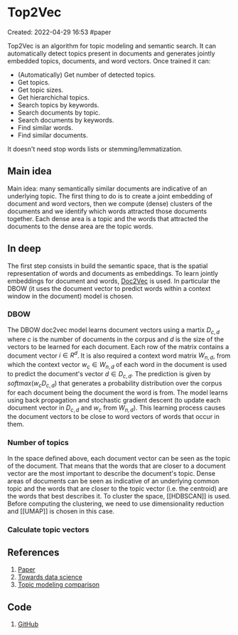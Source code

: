 # Top2Vec
Created: 2022-04-29 16:53
#paper

Top2Vec is an algorithm for topic modeling and semantic search. It can automatically detect topics present in documents and generates jointly embedded topics, documents, and word vectors.
Once trained it can:
-   (Automatically) Get number of detected topics.
-   Get topics.
-   Get topic sizes.
-   Get hierarchichal topics.
-   Search topics by keywords.
-   Search documents by topic.
-   Search documents by keywords.
-   Find similar words.
-   Find similar documents.

It doesn't need stop words lists or stemming/lemmatization.
## Main idea
Main idea: many semantically similar documents are indicative of an underlying topic. The first thing to do is to create a joint embedding of document and word vectors, then we compute (dense) clusters of the documents and we identify which words attracted those documents together. Each dense area is a topic and the words that attracted the documents to the dense area are the topic words.
## In deep

The first step consists in build the semantic space, that is the spatial representation of words and documents as embeddings. To learn jointly embeddings for document and words, [Doc2Vec](https://cs.stanford.edu/~quocle/paragraph_vector.pdf) is used. In particular the DBOW (it uses the document vector to predict words within a context window in the document) model is chosen. 

### DBOW
The DBOW doc2vec model learns document vectors using a martix $D_{c,d}$ where *c* is the number of documents in the corpus and *d* is the size of the vectors to be learned for each document. Each row of the matrix contains a document vector $i \in R^d$. It is also required a context word matrix $W_{n,d}$, from which the context vector $w_c \in W_{n,d}$ of each word in the document is used to predict the document's vector $d \in D_{c,d}$. The prediction is given by $softmax(w_c D_{c,d})$ that generates a probability distribution over the corpus for each document being the document the word is from. The model learns using back propagation and stochastic gradient descent (to update each document vector in $D_{c,d}$ and $w_c$ from $W_{n,d}$). This learning process causes the document vectors to be close to word vectors of words that occur in them. 

### Number of topics

In the space defined above, each document vector can be seen as the topic of the document. That means that the words that are closer to a document vector are the most important to describe the document's topic. Dense areas of documents can be seen as indicative of an underlying common topic and the words that are closer to the topic vector (i.e. the centroid) are the words that best describes it. To cluster the space, [[HDBSCAN]] is used. Before computing the clustering, we need to use dimensionality reduction and [[UMAP]] is chosen in this case.

### Calculate topic vectors



## References
1. [Paper](https://arxiv.org/pdf/2008.09470.pdf)
2. [Towards data science](https://towardsdatascience.com/how-to-perform-topic-modeling-with-top2vec-1ae9bb4e89dc)
3. [Topic modeling comparison](https://medium.com/nlplanet/two-minutes-nlp-topic-modeling-and-semantic-search-with-top2vec-87855a973c8d)

## Code
1. [GitHub](https://github.com/ddangelov/Top2Vec)
